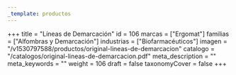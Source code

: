 ```yaml
---
_template: productos
---
```






+++
title = "Líneas de Demarcación"
id = 106
marcas = ["Ergomat"]
familias = ["Alfombras y Demarcación"]
industrias = ["Biofarmacéuticos"]
imagen = "/v1530797588/productos/original-lineas-de-demarcacion"
catalogo = "/catalogos/original-lineas-de-demarcacion.pdf"
meta_description = ""
meta_keywords = ""
weight = 106
draft = false
taxonomyCover = false
+++
